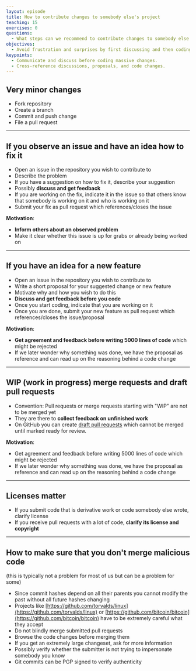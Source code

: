 ```yaml
---
layout: episode
title: How to contribute changes to somebody else's project
teaching: 15
exercises: 0
questions:
  - What steps can we recommend to contribute changes to somebody else's project?
objectives:
  - Avoid frustration and surprises by first discussing and then coding.
keypoints:
  - Communicate and discuss before coding massive changes.
  - Cross-reference discussions, proposals, and code changes.
---
```


## Very minor changes

- Fork repository
- Create a branch
- Commit and push change
- File a pull request

---

## If you observe an issue and have an idea how to fix it

- Open an issue in the repository you wish to contribute to
- Describe the problem
- If you have a suggestion on how to fix it, describe your suggestion
- Possibly **discuss and get feedback**
- If you are working on the fix, indicate it in the issue so that others know that somebody is working on it and who is working on it
- Submit your fix as pull request which references/closes the issue

**Motivation**:

- **Inform others about an observed problem**
- Make it clear whether this issue is up for grabs or already being worked on

---

## If you have an idea for a new feature

- Open an issue in the repository you wish to contribute to
- Write a short proposal for your suggested change or new feature
- Motivate why and how you wish to do this
- **Discuss and get feedback before you code**
- Once you start coding, indicate that you are working on it
- Once you are done, submit your new feature as pull request which references/closes the issue/proposal

**Motivation**:

- **Get agreement and feedback before writing 5000 lines of code** which might be rejected
- If we later wonder why something was done, we have the proposal as reference and can read up on the reasoning behind a code change

---

## WIP (work in progress) merge requests and draft pull requests

- Convention: Pull requests or merge requests starting with "WIP" are not to be merged yet
- They are there to **collect feedback on unfinished work**
- On GitHub you can create [draft pull requests](https://github.blog/2019-02-14-introducing-draft-pull-requests/)
  which cannot be merged until marked ready for review.

**Motivation**:

- Get agreement and feedback before writing 5000 lines of code which might be rejected
- If we later wonder why something was done, we have the proposal as reference and can read up on the reasoning behind a code change

---

## Licenses matter

- If you submit code that is derivative work or code somebody else wrote, clarify license
- If you receive pull requests with a lot of code, **clarify its license and copyright**

---

## How to make sure that you don't merge malicious code

(this is typically not a problem for most of us but can be a problem for some)

- Since commit hashes depend on all their parents you cannot modify the past
  without all future hashes changing
- Projects like
  [https://github.com/torvalds/linux](https://github.com/torvalds/linux)
  or
  [https://github.com/bitcoin/bitcoin](https://github.com/bitcoin/bitcoin)
  have to be extremely careful what they accept
- Do not blindly merge submitted pull requests
- Browse the code changes before merging them
- If you get an extremely large changeset, ask for more information
- Possibly verify whether the submitter is not trying to impersonate somebody you know
- Git commits can be PGP signed to verify authenticity
